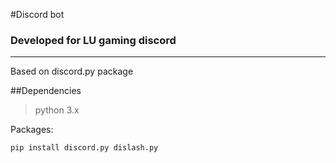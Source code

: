 #Discord bot
### Developed for LU gaming discord

-------------------------

Based on discord.py package

##Dependencies
>python 3.x

Packages:
``` 
pip install discord.py dislash.py
```